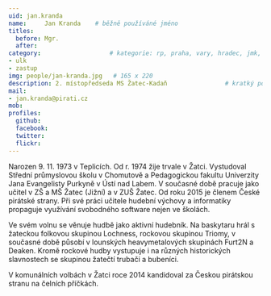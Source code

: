 ```yaml
---
uid: jan.kranda
name:     Jan Kranda  	# běžně používáné jméno
titles:
  before: Mgr.
  after:
category:                 	# kategorie: rp, praha, vary, hradec, jmk, senat
- ulk
- zastup
img: people/jan-kranda.jpg   # 165 x 220
description: 2. místopředseda MS Žatec-Kadaň             	# kratký popis, max 160 znaků
mail:
- jan.kranda@pirati.cz
mob:			  
profiles:
  github:                 
  facebook: 		  
  twitter: 		  
  flickr:     		
---
```


Narozen 9. 11. 1973 v Teplicích. Od r. 1974 žije trvale v Žatci. Vystudoval Střední průmyslovou školu v Chomutově a Pedagogickou fakultu Univerzity Jana Evangelisty Purkyně v Ústí nad Labem. V současné době pracuje jako učitel v ZŠ a MŠ Žatec (Jižní) a v ZUŠ Žatec. Od roku 2015 je členem České pirátské strany. Při své práci učitele hudební výchovy a informatiky propaguje využívání svobodného software nejen ve školách.

Ve svém volnu se věnuje hudbě jako aktivní hudebník. Na baskytaru hrál s žateckou folkovou skupinou Lochness, rockovou skupinou Triomy, v současné době působí v lounských heavymetalových skupinách Furt2N a Deaken. Kromě rockové hudby vystupuje i na různých historických slavnostech se skupinou žatečtí trubači a bubeníci.

V komunálních volbách v Žatci roce 2014 kandidoval za Českou pirátskou stranu na čelních příčkách.
